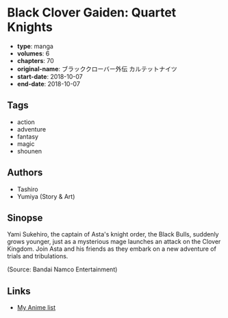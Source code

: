 # Black Clover Gaiden: Quartet Knights

-   **type**: manga
-   **volumes**: 6
-   **chapters**: 70
-   **original-name**: ブラッククローバー外伝 カルテットナイツ
-   **start-date**: 2018-10-07
-   **end-date**: 2018-10-07

## Tags

-   action
-   adventure
-   fantasy
-   magic
-   shounen

## Authors

-   Tashiro
-   Yumiya (Story & Art)

## Sinopse

Yami Sukehiro, the captain of Asta's knight order, the Black Bulls, suddenly grows younger, just as a mysterious mage launches an attack on the Clover Kingdom. Join Asta and his friends as they embark on a new adventure of trials and tribulations.

(Source: Bandai Namco Entertainment)

## Links

-   [My Anime list](https://myanimelist.net/manga/115992/Black_Clover_Gaiden__Quartet_Knights)
